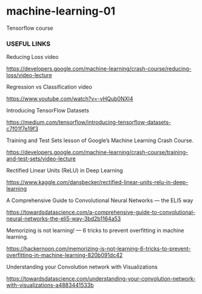 # machine-learning-01
Tensorflow course

### USEFUL LINKS


Reducing Loss video

https://developers.google.com/machine-learning/crash-course/reducing-loss/video-lecture


Regression vs Classification video

https://www.youtube.com/watch?v=-vHQub0NXI4


Introducing TensorFlow Datasets

https://medium.com/tensorflow/introducing-tensorflow-datasets-c7f01f7e19f3


Training and Test Sets lesson of Google’s Machine Learning Crash Course.

https://developers.google.com/machine-learning/crash-course/training-and-test-sets/video-lecture


Rectified Linear Units (ReLU) in Deep Learning

https://www.kaggle.com/dansbecker/rectified-linear-units-relu-in-deep-learning


A Comprehensive Guide to Convolutional Neural Networks — the ELI5 way

https://towardsdatascience.com/a-comprehensive-guide-to-convolutional-neural-networks-the-eli5-way-3bd2b1164a53


Memorizing is not learning! — 6 tricks to prevent overfitting in machine learning.

https://hackernoon.com/memorizing-is-not-learning-6-tricks-to-prevent-overfitting-in-machine-learning-820b091dc42


Understanding your Convolution network with Visualizations

https://towardsdatascience.com/understanding-your-convolution-network-with-visualizations-a4883441533b

</nl>
